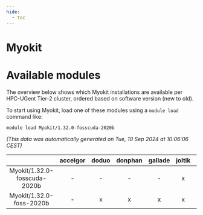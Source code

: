```yaml
---
hide:
  - toc
---
```


Myokit
======

# Available modules


The overview below shows which Myokit installations are available per HPC-UGent Tier-2 cluster, ordered based on software version (new to old).

To start using Myokit, load one of these modules using a `module load` command like:

```shell
module load Myokit/1.32.0-fosscuda-2020b
```

*(This data was automatically generated on Tue, 10 Sep 2024 at 10:06:06 CEST)*  

| |accelgor|doduo|donphan|gallade|joltik|shinx|skitty|
| :---: | :---: | :---: | :---: | :---: | :---: | :---: | :---: |
|Myokit/1.32.0-fosscuda-2020b|-|-|-|-|x|-|-|
|Myokit/1.32.0-foss-2020b|-|x|x|x|x|-|x|
